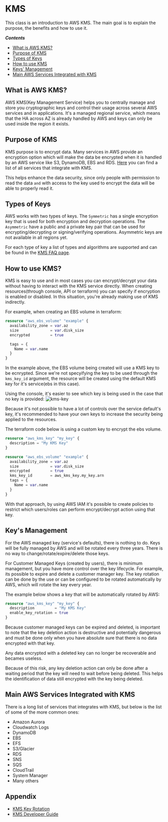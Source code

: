 # KMS
This class is an introduction to AWS KMS.
The main goal is to explain the purpose, the benefits and how to use it.

***Contents***
- [What is AWS KMS?](#what-is-aws-kms)
- [Purpose of KMS](#purpose-of-kms)
- [Types of Keys](#types-of-keys)
- [How to use KMS](#purpose-of-kms)
- [Keys' Management](#keys-management)
- [Main AWS Services Integrated with KMS](#main-aws-services-integrated-with-kms)

## What is AWS KMS?
AWS KMS(Key Management Service) helps you to centrally manage and store you cryptographic keys and control their usage across several AWS services and in applications. It's a managed regional service, which means that the HA across AZ is already handled by AWS and keys can only be used inside the region it exists.


## Purpose of KMS
KMS purpose is to encrypt data. Many services in AWS provide an encryption option which will make the data be encrypted when it is handled by an AWS service like S3, DynamoDB, EBS and RDS. [Here](https://aws.amazon.com/kms/features/) you can find a list of all services that integrate with KMS. 

This helps enhance the data security, since only people with permission to read the data `and` with access to the key used to encrypt the data will be able to properly read it.

## Types of Keys
AWS works with two types of keys. The `Symmetric` has a single encryption key that is used for both encryption and decryption operations. The `Asymmetric` have a public and a private key pair that can be used for encrypting/decrypting or signing/verifying operations. Asymmetric keys are not available in all regions yet.

For each type of key a list of types and algorithms are supported and can be found in the [KMS FAQ page](https://aws.amazon.com/kms/faqs/).

## How to use KMS?
KMS is easy to use and in most cases you can encrypt/decrypt your data without having to interact with the KMS service directly. When creating resources(through console, API or terraform) you can specify if encryption is enabled or disabled. In this situation, you're already making use of KMS indirectly.

For example, when creating an EBS volume in terraform:
```terraform
resource "aws_ebs_volume" "example" {
  availability_zone = var.az
  size              = var.disk_size
  encrypted         = true

  tags = {
    Name = var.name
  }
}
```
In the example above, the EBS volume being created will use a KMS key to be ecnrypted. Since we're not specyifying the key to be used through the `kms_key_id` argument, the resource will be created using the default KMS key for it's service(ebs in this case).

Using the console, it's easier to see which key is being used in the case that no key is provided:
![kms-key](assets/kms-key.png)

Because it's not possible to have a lot of controls over the service default's key, it's recommended to have your own keys to increase the security being applied to the resources. 

The terraform code below is using a custom key to encrypt the ebs volume.

```terraform
resource "aws_kms_key" "my_key" {
  description = "My KMS Key"
}

resource "aws_ebs_volume" "example" {
  availability_zone = var.az
  size              = var.disk_size
  encrypted         = true
  kms_key_id        = aws_kms_key.my_key.arn
  tags = {
    Name = var.name
  }
}
```

With that approach, by using AWS IAM it's possible to create policies to restrict which users/roles can perform encrypt/decrypt action using that key.

## Key's Management
For the AWS managed key (service's defaults), there is nothing to do. Keys will be fully managed by AWS and will be rotated every three years. There is no way to change/rotate/expire/delete those keys.

For Customer Managed Keys (created by users), there is minimum management, but you have more control over the key lifecycle. For example, its possible to expire and delete a customer manager key. The key rotation can be done by the use or can be configured to be rotated automatically by AWS, which will rotate the key every year. 

The example below shows a key that will be automatically rotated by AWS:

```terraform
resource "aws_kms_key" "my_key" {
  description         = "My KMS Key"
  enable_key_rotation = true
}
```

Because customer managed keys can be expired and deleted, is important to note that the key deletion action is destructive and potentially dangerous and must be done only when you have absolute sure that there is no data encrypted with that key.

Any data encrypted with a deleted key can no longer be recoverable and becames useless.

Because of this risk, any key deletion action can only be done after a waiting period that the key will need to wait before being deleted. This helps the identification of data still encrypted with the key being deleted.

## Main AWS Services Integrated with KMS
There is a long list of services that integrates with KMS, but below is the list of some of the more common ones:
- Amazon Aurora
- Cloudwatch Logs
- DynamoDB
- EBS
- EFS
- S3/Glacier
- RDS
- SNS
- SQS
- CloudTrail
- System Manager
- Many others

## Appendix
- [KMS Key Rotation](https://docs.aws.amazon.com/kms/latest/developerguide/rotate-keys.html)
- [KMS Developer Guide](https://docs.aws.amazon.com/kms/latest/developerguide/overview.html)
